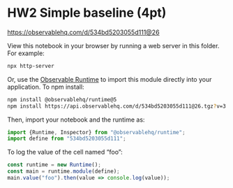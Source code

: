 # HW2 Simple baseline (4pt)

https://observablehq.com/d/534bd5203055d111@26

View this notebook in your browser by running a web server in this folder. For
example:

~~~sh
npx http-server
~~~

Or, use the [Observable Runtime](https://github.com/observablehq/runtime) to
import this module directly into your application. To npm install:

~~~sh
npm install @observablehq/runtime@5
npm install https://api.observablehq.com/d/534bd5203055d111@26.tgz?v=3
~~~

Then, import your notebook and the runtime as:

~~~js
import {Runtime, Inspector} from "@observablehq/runtime";
import define from "534bd5203055d111";
~~~

To log the value of the cell named “foo”:

~~~js
const runtime = new Runtime();
const main = runtime.module(define);
main.value("foo").then(value => console.log(value));
~~~
